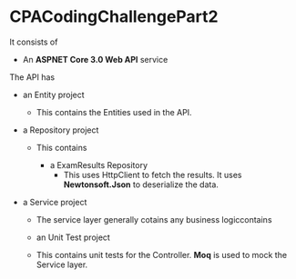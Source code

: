 # CPACodingChallengePart2

It consists of

*   An **ASPNET Core 3.0 Web API**  service

The API has

*   an Entity project
    *   This contains the Entities used in the API.

*   a Repository project
    *   This contains
        
        *   a ExamResults Repository
            *   This uses HttpClient to fetch the results. It uses **Newtonsoft.Json** to deserialize the data. 

*   a Service project
    *   The service layer generally cotains any business logiccontains
        
      *   an Unit Test project
    *   This contains unit tests for the Controller. **Moq** is used to mock the Service layer.         
